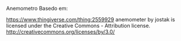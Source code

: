 Anemometro Basedo em:

https://www.thingiverse.com/thing:2559929
anemometer by jostak is licensed under the Creative Commons - Attribution license.
http://creativecommons.org/licenses/by/3.0/
